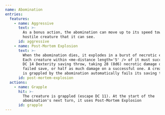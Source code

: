 ```yaml
---
name: Abomination
entries:
  features:
    - name: Aggressive
      text: >-
        As a bonus action, the abomination can move up to its speed toward a
        hostile creature that it can see.
      id: aggressive
    - name: Post-Mortem Explosion
      text: >-
        When the abomination dies, it explodes in a burst of necrotic energy.
        Each creature within <me-distance length='5' /> of it must succeed on a
        DC 14 Dexterity saving throw, taking 28 (8d6) necrotic damage on a
        failed save, or half as much damage on a successful one. A creature that
        is grappled by the abomination automatically fails its saving throw.
      id: post-mortem-explosion
  actions:
    - name: Grapple
      hit: >-
        The creature is grappled (escape DC 11). At the start of the
        abomination's next turn, it uses Post-Mortem Explosion
      id: grapple
---
```

